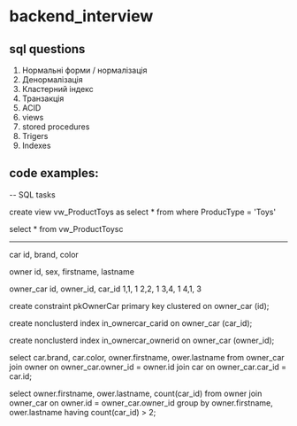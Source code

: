 # backend_interview
## sql questions
1) Нормальні форми / нормалізація
2) Денормалізація
3) Кластерний індекс
4) Транзакція
5) ACID
6) views
7) stored procedures
8) Trigers
9) Indexes

code examples:
---------------------------------------------------------------------------------
-- SQL tasks

create view vw_ProductToys as
	select * from where ProducType = 'Toys'
  
select * from vw_ProductToysc

----------------------------------------------------------------------------------
car
id, brand, color

owner
id, sex, firstname, lastname

owner_car
id, owner_id, car_id
1,1, 1
2,2, 1
3,4, 1
4,1, 3

create constraint pkOwnerCar primary key clustered on owner_car (id);

create nonclusterd index in_ownercar_carid on owner_car (car_id);

create nonclusterd index in_ownercar_ownerid on owner_car (owner_id);

select car.brand, car.color, owner.firstname, ower.lastname
from owner_car 
	join owner on owner_car.owner_id = owner.id 
  	join car on owner_car.car_id = car.id;
  
select owner.firstname, ower.lastname, count(car_id)
from owner
	join owner_car on owner.id = owner_car.owner_id
group by owner.firstname, ower.lastname
having count(car_id) > 2;
